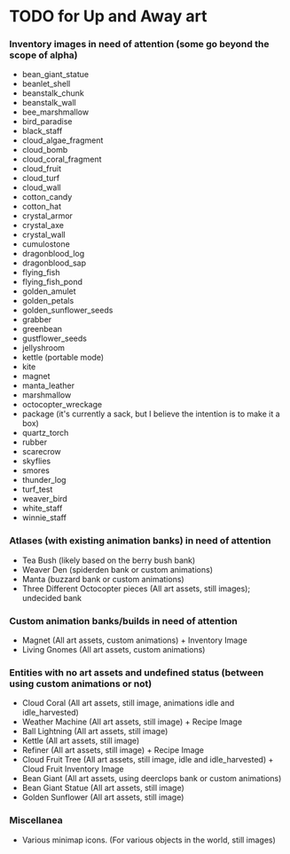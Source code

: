 # TODO for Up and Away art


### Inventory images in need of attention (some go beyond the scope of alpha)
+ bean_giant_statue
+ beanlet_shell
+ beanstalk_chunk
+ beanstalk_wall
+ bee_marshmallow
+ bird_paradise
+ black_staff
+ cloud_algae_fragment
+ cloud_bomb
+ cloud_coral_fragment
+ cloud_fruit
+ cloud_turf
+ cloud_wall
+ cotton_candy
+ cotton_hat
+ crystal_armor
+ crystal_axe
+ crystal_wall
+ cumulostone
+ dragonblood_log
+ dragonblood_sap
+ flying_fish
+ flying_fish_pond
+ golden_amulet
+ golden_petals
+ golden_sunflower_seeds
+ grabber
+ greenbean
+ gustflower_seeds
+ jellyshroom
+ kettle (portable mode)
+ kite
+ magnet
+ manta_leather
+ marshmallow
+ octocopter_wreckage
+ package (it's currently a sack, but I believe the intention is to make it a box)
+ quartz_torch
+ rubber
+ scarecrow
+ skyflies
+ smores
+ thunder_log
+ turf_test
+ weaver_bird
+ white_staff
+ winnie_staff


### Atlases (with existing animation banks) in need of attention
+ Tea Bush (likely based on the berry bush bank)
+ Weaver Den (spiderden bank or custom animations)
+ Manta (buzzard bank or custom animations)
+ Three Different Octocopter pieces (All art assets, still images); undecided bank


### Custom animation banks/builds in need of attention
+ Magnet (All art assets, custom animations) + Inventory Image
+ Living Gnomes (All art assets, custom animations)


### Entities with no art assets and undefined status (between using custom animations or not)
+ Cloud Coral (All art assets, still image, animations idle and idle_harvested)
+ Weather Machine (All art assets, still image) + Recipe Image
+ Ball Lightning (All art assets, still image)
+ Kettle (All art assets, still image)
+ Refiner (All art assets, still image) + Recipe Image
+ Cloud Fruit Tree (All art assets, still image, idle and idle_harvested) + Cloud Fruit Inventory Image
+ Bean Giant (All art assets, using deerclops bank or custom animations)
+ Bean Giant Statue (All art assets, still image)
+ Golden Sunflower (All art assets, still image)


### Miscellanea
+ Various minimap icons. (For various objects in the world, still images)

<!--
vim: ft=markdown nofoldenable
-->
